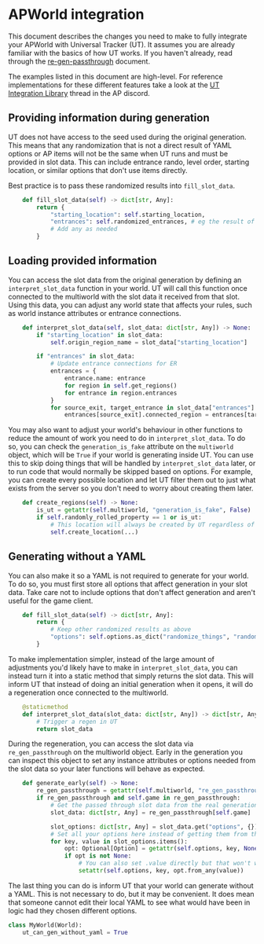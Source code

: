 # APWorld integration

This document describes the changes you need to make to fully integrate your APWorld with Universal Tracker (UT). It assumes you are already familiar with the basics of how UT works. If you haven't already, read through the [re-gen-passthrough](re-gen-passthrough.md) document.

The examples listed in this document are high-level. For reference implementations for these different features take a look at the [UT Integration Library](https://discord.com/channels/731205301247803413/1367996449270530080/1367997223991902219) thread in the AP discord.

## Providing information during generation

UT does not have access to the seed used during the original generation. This means that any randomization that is not a direct result of YAML options or AP items will not be the same when UT runs and must be provided in slot data. This can include entrance rando, level order, starting location, or similar options that don't use items directly.

Best practice is to pass these randomized results into `fill_slot_data`.

```python
    def fill_slot_data(self) -> dict[str, Any]:
        return {
            "starting_location": self.starting_location,
            "entrances": self.randomized_entrances, # eg the result of calling randomize_entrances(...).pairings
            # Add any as needed
        }
```

## Loading provided information

You can access the slot data from the original generation by defining an `interpret_slot_data` function in your world. UT will call this function once connected to the multiworld with the slot data it received from that slot. Using this data, you can adjust any world state that affects your rules, such as world instance attributes or entrance connections.

```python
    def interpret_slot_data(self, slot_data: dict[str, Any]) -> None:
        if "starting_location" in slot_data:
            self.origin_region_name = slot_data["starting_location"]

        if "entrances" in slot_data:
            # Update entrance connections for ER
            entrances = {
                entrance.name: entrance
                for region in self.get_regions()
                for entrance in region.entrances
            }
            for source_exit, target_entrance in slot_data["entrances"]:
                entrances[source_exit].connected_region = entrances[target_entrance].parent_region
```

You may also want to adjust your world's behaviour in other functions to reduce the amount of work you need to do in `interpret_slot_data`. To do so, you can check the `generation_is_fake` attribute on the `multiworld` object, which will be `True` if your world is generating inside UT. You can use this to skip doing things that will be handled by `interpret_slot_data` later, or to run code that would normally be skipped based on options. For example, you can create every possible location and let UT filter them out to just what exists from the server so you don't need to worry about creating them later.

```python
    def create_regions(self) -> None:
        is_ut = getattr(self.multiworld, "generation_is_fake", False)
        if self.randomly_rolled_property == 1 or is_ut:
            # This location will always be created by UT regardless of what UT happens to roll
            self.create_location(...)
```

## Generating without a YAML

You can also make it so a YAML is not required to generate for your world. To do so, you must first store all options that affect generation in your slot data. Take care not to include options that don't affect generation and aren't useful for the game client.

```python
    def fill_slot_data(self) -> dict[str, Any]:
        return {
            # Keep other randomized results as above
            "options": self.options.as_dict("randomize_things", "randomize_stuff", "logic_difficulty"),
        }
```

To make implementation simpler, instead of the large amount of adjustments you'd likely have to make in `interpret_slot_data`, you can instead turn it into a static method that simply returns the slot data. This will inform UT that instead of doing an initial generation when it opens, it will do a regeneration once connected to the multiworld.

```python
    @staticmethod
    def interpret_slot_data(slot_data: dict[str, Any]) -> dict[str, Any]:
        # Trigger a regen in UT
        return slot_data
```

During the regeneration, you can access the slot data via `re_gen_passthrough` on the multiworld object. Early in the generation you can inspect this object to set any instance attributes or options needed from the slot data so your later functions will behave as expected.

```python
    def generate_early(self) -> None:
        re_gen_passthrough = getattr(self.multiworld, "re_gen_passthrough", {})
        if re_gen_passthrough and self.game in re_gen_passthrough:
            # Get the passed through slot data from the real generation
            slot_data: dict[str, Any] = re_gen_passthrough[self.game]

            slot_options: dict[str, Any] = slot_data.get("options", {})
            # Set all your options here instead of getting them from the yaml
            for key, value in slot_options.items():
                opt: Optional[Option] = getattr(self.options, key, None)
                if opt is not None:
                    # You can also set .value directly but that won't work if you have OptionSets
                    setattr(self.options, key, opt.from_any(value))
```

The last thing you can do is inform UT that your world can generate without a YAML. This is not necessary to do, but it may be convenient. It does mean that someone cannot edit their local YAML to see what would have been in logic had they chosen different options.

```python
class MyWorld(World):
    ut_can_gen_without_yaml = True
```
